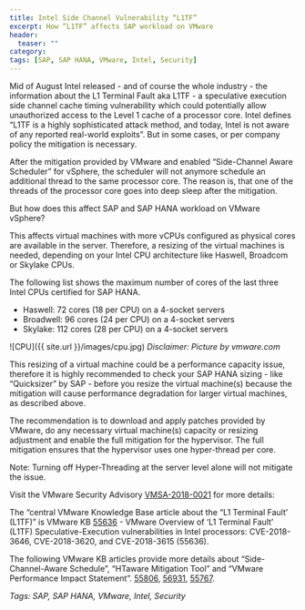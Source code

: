 ```yaml
---
title: Intel Side Channel Vulnerability “L1TF”
excerpt: How “L1TF” affects SAP workload on VMware
header:
  teaser: ""
category:
tags: [SAP, SAP HANA, VMware, Intel, Security]
---
```


Mid of August Intel released - and of course the whole industry - the information about the L1 Terminal Fault aka L1TF - a speculative execution side channel cache timing vulnerability which could potentially allow unauthorized access to the Level 1 cache of a processor core. Intel defines “L1TF is a highly sophisticated attack method, and today, Intel is not aware of any reported real-world exploits”. But in some cases, or per company policy the mitigation is necessary.

After the mitigation provided by VMware and enabled “Side-Channel Aware Scheduler” for vSphere, the scheduler will not anymore schedule an additional thread to the same processor core. The reason is, that one of the threads of the processor core goes into deep sleep after the mitigation.

But how does this affect SAP and SAP HANA workload on VMware vSphere?

This affects virtual machines with more vCPUs configured as physical cores are available in the server. Therefore, a resizing of the virtual machines is needed, depending on your Intel CPU architecture like Haswell, Broadcom or Skylake CPUs.

The following list shows the maximum number of cores of the last three Intel CPUs certified for SAP HANA.

* Haswell:    72 cores (18 per CPU) on a 4-socket servers
* Broadwell:  96 cores (24 per CPU) on a 4-socket servers
* Skylake:   112 cores (28 per CPU) on a 4-socket servers

![CPU]({{ site.url }}/images/cpu.jpg)
*Disclaimer: Picture by vmware.com*

This resizing of a virtual machine could be a performance capacity issue, therefore it is highly recommended to check your SAP HANA sizing - like “Quicksizer” by SAP - before you resize the virtual machine(s) because the mitigation will cause performance degradation for larger virtual machines, as described above.

The recommendation is to download and apply patches provided by VMware, do any necessary virtual machine(s) capacity or resizing adjustment and enable the full mitigation for the hypervisor. The full mitigation ensures that the hypervisor uses one hyper-thread per core.

Note: Turning off Hyper-Threading at the server level alone will not mitigate the issue.

Visit the VMware Security Advisory [VMSA-2018-0021](https://www.vmware.com/security/advisories/VMSA-2018-0021.html) for more details:

The “central VMware Knowledge Base article about the “L1 Terminal Fault’ (L1TF)” is VMware KB [55636](https://kb.vmware.com/s/article/55636) - VMware Overview of ‘L1 Terminal Fault’ (L1TF) Speculative-Execution vulnerabilities in Intel processors: CVE-2018-3646, CVE-2018-3620, and CVE-2018-3615 (55636).

The following VMware KB articles provide more details about “Side-Channel-Aware Schedule”, “HTaware Mitigation Tool” and “VMware Performance Impact Statement”.
[55806](https://kb.vmware.com/s/article/55806), [56931](https://kb.vmware.com/s/article/55806), [55767](https://kb.vmware.com/s/article/55806).

*Tags: SAP, SAP HANA, VMware, Intel, Security*
